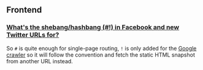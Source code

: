 ## Frontend

### [What's the shebang/hashbang (#!) in Facebook and new Twitter URLs for?](http://stackoverflow.com/questions/3009380/whats-the-shebang-hashbang-in-facebook-and-new-twitter-urls-for)

So `#` is quite enough for single-page routing, `!` is only added for the [Google crawler](https://developers.google.com/webmasters/ajax-crawling/docs/getting-started) so it will follow the convention and fetch the static HTML snapshot from another URL instead.

